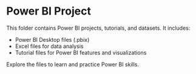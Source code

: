 # Power BI Project

This folder contains Power BI projects, tutorials, and datasets. It includes:
- Power BI Desktop files (.pbix)
- Excel files for data analysis
- Tutorial files for Power BI features and visualizations

Explore the files to learn and practice Power BI skills.